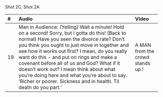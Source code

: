 Shot 2C, Shot 2A

| # | Audio | Video |
|:---|:---|:---|
| 19 | Man in Audience: (Yelling) Wait a minute! Hold on a second! Sorry, but I gotta do this! (Back to normal) Have you seen the divorce rate? Don’t you think you ought to just move in together and see how it works out first? I mean, do you really want do this - and put on rings and make a covenant before all of us and God? What if it doesn’t work out? I mean think about what you’re doing here and what you’re about to say. ‘Richer or poorer. Sickness and in health. Til death do you part.’ | A MAN from the crowd stands up.! |
